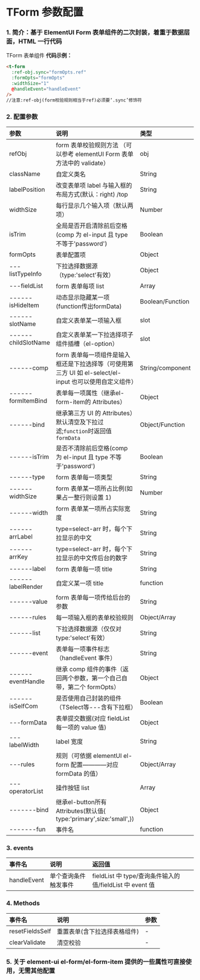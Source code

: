 # TForm 参数配置

### 1. 简介：基于 ElementUI Form 表单组件的二次封装，着重于数据层面，HTML 一行代码

TForm 表单组件
**代码示例：**

```html
<t-form
  :ref-obj.sync="formOpts.ref"
  :formOpts="formOpts"
  :widthSize="1"
  @handleEvent="handleEvent"
/>
//注意:ref-obj(form校验规则相当于ref)必须要‘.sync’修饰符
```
### 2. 配置参数

| 参数                | 说明                                                                                                    | 类型             | 默认值      |
| :------------------ | :------------------------------------------------------------------------------------------------------ | :--------------- | :---------- |
| refObj              | form 表单校验规则方法 （可以参考 elementUI Form 表单方法中的 validate）                                 | obj              | -           |
| className           | 自定义类名                                                                                              | String           | -           |
| labelPosition       | 改变表单项 label 与输入框的布局方式(默认：right) /top                                                   | String           | 'right'     |
| widthSize           | 每行显示几个输入项（默认两项）                                                                          | Number           | 2           |
| isTrim              | 全局是否开启清除前后空格(comp 为 el-input 且 type 不等于'password')                                     | Boolean          | true        |
| formOpts            | 表单配置项                                                                                              | Object           | {}          |
| ---listTypeInfo     | 下拉选择数据源（type:'select'有效）                                                                     | Object           | {}          |
| ---fieldList        | form 表单每项 list                                                                                      | Array            | []          |
| ------isHideItem    | 动态显示隐藏某一项(function传出formData)                                                                | Boolean/Function | false       |
| ------slotName      | 自定义表单某一项输入框                                                                                  | slot             | -           |
| ------childSlotName | 自定义表单某一下拉选择项子组件插槽（el-option）                                                         | slot             | -           |
| ------comp          | form 表单每一项组件是输入框还是下拉选择等（可使用第三方 UI 如 el-select/el-input 也可以使用自定义组件） | String/component | -           |
| ------formItemBind  | 表单每一项属性（继承el-form-item的 Attributes）                                                         | Object           | -           |
| ------bind          | 继承第三方 UI 的 Attributes）默认清空及下拉过滤;`function`时返回值`formData`                            | Object/Function  | -           |
| ------isTrim        | 是否不清除前后空格(comp 为 el-input 且 type 不等于'password')                                           | Boolean          | false       |
| ------type          | form 表单每一项类型                                                                                     | String           | 是          |
| ------widthSize     | form 表单某一项所占比例(如果占一整行则设置 1)                                                           | Number           | 2           |
| ------width         | form 表单某一项所占实际宽度                                                                             | String           | 100%        |
| ------arrLabel      | type=select-arr 时，每个下拉显示的中文                                                                  | String           | 'dictLabel' |
| ------arrKey        | type=select-arr 时，每个下拉显示的中文传后台的数字                                                      | String           | 'dictValue' |
| ------label         | form 表单每一项 title                                                                                   | String           | -           |
| ------labelRender   | 自定义某一项 title                                                                                      | function         | -           |
| ------value         | form 表单每一项传给后台的参数                                                                           | String           | -           |
| ------rules         | 每一项输入框的表单校验规则                                                                              | Object/Array     | -           |
| ------list          | 下拉选择数据源（仅仅对 type:'select'有效）                                                              | String           | -           |
| ------event         | 表单每一项事件标志（handleEvent 事件）                                                                  | String           | -           |
| ------eventHandle   | 继承 comp 组件的事件（返回两个参数，第一个自己自带，第二个 formOpts）                                   | Object           | -           |
| ------isSelfCom     | 是否使用自己封装的组件（TSelect等---含有下拉框）                                                        | Boolean          | false       |
| ---formData         | 表单提交数据(对应 fieldList 每一项的 value 值)                                                          | Object           | -           |
| ---labelWidth       | label 宽度                                                                                              | String           | 120px       |
| ---rules            | 规则（可依据 elementUI el-form 配置————对应 formData 的值）                                             | Object/Array     | -           |
| ---operatorList     | 操作按钮 list                                                                                           | Array            | -           |
| -------bind         | 继承el-button所有Attributes(默认值{ type:'primary',size:'small',})                                      | Object           | -           |
| -------fun          | 事件名                                                                                                  | function         | -           |
### 3. events

| 事件名      | 说明                 | 返回值                                                   |
| :---------- | :------------------- | :------------------------------------------------------- |
| handleEvent | 单个查询条件触发事件 | fieldList 中 type/查询条件输入的值/fieldList 中 event 值 |

### 4. Methods

| 事件名          | 说明                         | 参数 |
| :-------------- | :--------------------------- | :--- |
| resetFieldsSelf | 重置表单(含下拉选择表格组件) | -    |
| clearValidate   | 清空校验                     | -    |


### 5. 关于 element-ui el-form/el-form-item 提供的一些属性可直接使用，无需其他配置
